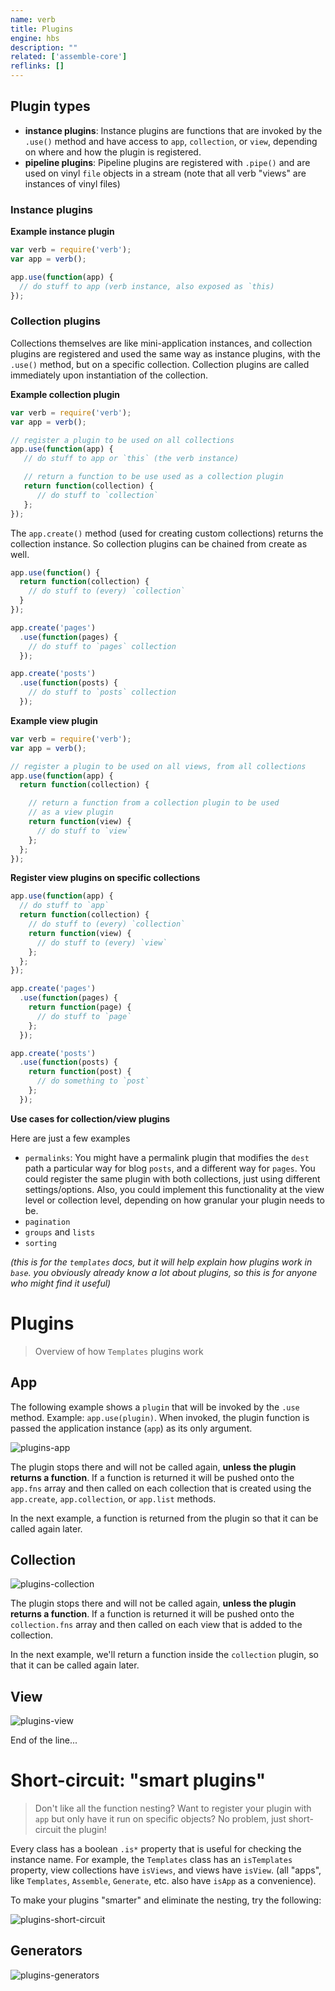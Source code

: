 ```yaml
---
name: verb
title: Plugins
engine: hbs
description: ""
related: ['assemble-core']
reflinks: []
---
```


## Plugin types

- **instance plugins**: Instance plugins are functions that are invoked by the `.use()` method and have access to `app`, `collection`, or `view`, depending on where and how the plugin is registered.
- **pipeline plugins**: Pipeline plugins are registered with `.pipe()` and are used on vinyl `file` objects in a stream (note that all verb "views" are instances of vinyl files)

### Instance plugins



**Example instance plugin**

```js
var verb = require('verb');
var app = verb();

app.use(function(app) {
  // do stuff to app (verb instance, also exposed as `this)
});
```

### Collection plugins

Collections themselves are like mini-application instances, and collection plugins are registered and used the same way as instance plugins, with the `.use()` method, but on a specific collection. Collection plugins are called immediately upon instantiation of the collection.

**Example collection plugin**

```js
var verb = require('verb');
var app = verb();

// register a plugin to be used on all collections
app.use(function(app) {
   // do stuff to app or `this` (the verb instance)

   // return a function to be use used as a collection plugin
   return function(collection) {
      // do stuff to `collection`
   };
});
```

The `app.create()` method (used for creating custom collections) returns the collection instance. So collection plugins can be chained from create as well.

```js
app.use(function() {
  return function(collection) {
    // do stuff to (every) `collection`
  }
});

app.create('pages')
  .use(function(pages) {
    // do stuff to `pages` collection
  });

app.create('posts')
  .use(function(posts) {
    // do stuff to `posts` collection
  });
```

**Example view plugin**

```js
var verb = require('verb');
var app = verb();

// register a plugin to be used on all views, from all collections
app.use(function(app) {
  return function(collection) {

    // return a function from a collection plugin to be used
    // as a view plugin
    return function(view) {
      // do stuff to `view`
    };
  };
});
```

**Register view plugins on specific collections**

```js
app.use(function(app) {
  // do stuff to `app`
  return function(collection) {
    // do stuff to (every) `collection`
    return function(view) {
      // do stuff to (every) `view`
    };
  };
});

app.create('pages')
  .use(function(pages) {
    return function(page) {
      // do stuff to `page`
    };
  });

app.create('posts')
  .use(function(posts) {
    return function(post) {
      // do something to `post`
    };
  });
```

**Use cases for collection/view plugins**

Here are just a few examples

- `permalinks`: You might have a permalink plugin that modifies the `dest` path a particular way for blog `posts`, and a different way for `pages`. You could register the same plugin with both collections, just using different settings/options. Also, you could implement this functionality at the view level or collection level, depending on how granular your plugin needs to be.
- `pagination`
- `groups` and `lists`
- `sorting`

_(this is for the `templates` docs, but it will help explain how plugins work in `base`. you obviously already know a lot about plugins, so this is for anyone who might find it useful)_

# Plugins

> Overview of how `Templates` plugins work

## App

The following example shows a `plugin` that will be invoked by the `.use` method. Example: `app.use(plugin)`. When invoked, the plugin function is passed the application instance (`app`) as its only argument.

![plugins-app](https://cloud.githubusercontent.com/assets/383994/13402852/311b9d88-dee0-11e5-944b-200ba56f42fe.png)

The plugin stops there and will not be called again, **unless the plugin returns a function**. If a function is returned it will be pushed onto the `app.fns` array and then called on each collection that is created using the `app.create`, `app.collection`, or `app.list` methods.

In the next example, a function is returned from the plugin so that it can be called again later.

## Collection

![plugins-collection](https://cloud.githubusercontent.com/assets/383994/13402856/34dd996c-dee0-11e5-8def-f0b739ff10ca.png)

The plugin stops there and will not be called again, **unless the plugin returns a function**. If a function is returned it will be pushed onto the `collection.fns` array and then called on each view that is added to the collection.

In the next example, we'll return a function inside the `collection` plugin, so that it can be called again later.

## View

![plugins-view](https://cloud.githubusercontent.com/assets/383994/13402861/37fc7032-dee0-11e5-8489-04f392cb9370.png)

End of the line...

# Short-circuit: "smart plugins"

> Don't like all the function nesting? Want to register your plugin with `app` but only have it run on specific objects? No problem, just short-circuit the plugin!

Every class has a boolean `.is*` property that is useful for checking the instance name. For example, the `Templates` class has an `isTemplates` property, view collections have `isViews`, and views have `isView`. (all "apps", like `Templates`, `Assemble`, `Generate`, etc. also have `isApp` as a convenience).

To make your plugins "smarter" and eliminate the nesting, try the following:

![plugins-short-circuit](https://cloud.githubusercontent.com/assets/383994/13405180/33cea2a4-deeb-11e5-864d-4fbab7510c22.png)

## Generators

![plugins-generators](https://cloud.githubusercontent.com/assets/383994/13413383/184bc5de-df18-11e5-815c-b968d5c676a4.png)

